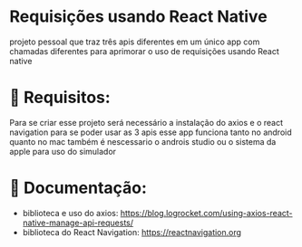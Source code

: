 # Requisições usando React Native 
projeto pessoal que traz três apis diferentes em um único app com chamadas diferentes para aprimorar o uso de requisições usando React native 

# 📔 Requisitos:
Para se criar esse projeto será necessário a instalação do axios e o react navigation
para se poder usar as 3 apis esse app funciona tanto no android quanto no mac também é nescessario o androis studio ou o sistema da apple para uso do simulador 
 # 📖 Documentação:
 - biblioteca e uso do axios: https://blog.logrocket.com/using-axios-react-native-manage-api-requests/
 - biblioteca do React Navigation: https://reactnavigation.org
 
 
